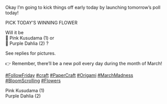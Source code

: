 Okay I’m going to kick things off early today by launching tomorrow’s poll today!

PICK TODAY’S WINNING FLOWER

Will it be   
🌸 Pink Kusudama (1) or  
🪻 Purple Dahlia (2) ?

See replies for pictures.

👉 Remember, there’ll be a new poll every day during the month of March!

[\#<span>FollowFriday</span>](https://social.lol/tags/FollowFriday) [\#<span>craft</span>](https://social.lol/tags/craft) [\#<span>PaperCraft</span>](https://social.lol/tags/PaperCraft) [\#<span>Origami</span>](https://social.lol/tags/Origami) [\#<span>MarchMadness</span>](https://social.lol/tags/MarchMadness) [\#<span>BloomScrolling</span>](https://social.lol/tags/BloomScrolling) [\#<span>Flowers</span>](https://social.lol/tags/Flowers)

<radio disabled="disabled">Pink Kusudama (1)</radio>  
<radio disabled="disabled">Purple Dahlia (2)</radio>